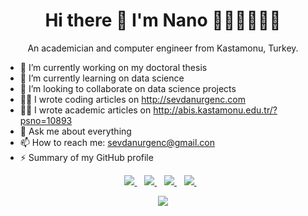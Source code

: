 

<h1 align='center'>
  Hi there 👋 I'm Nano 👩🏻‍💻👩🏻‍🏫
</h1>

<p align='center'>
  An academician and computer engineer from Kastamonu, Turkey.
 
- 🔭 I’m currently working on my doctoral thesis 
- 🌱 I’m currently learning on data science
- 👯 I’m looking to collaborate on data science projects
- ✍🏻 I wrote coding articles on <a href="http://sevdanurgenc.com">http://sevdanurgenc.com</a> 
- ✍🏻 I wrote academic articles on <a href="http://abis.kastamonu.edu.tr/?psno=10893">http://abis.kastamonu.edu.tr/?psno=10893</a> 
- 💬 Ask me about everything
- 📫 How to reach me: sevdanurgenc@gmail.con 
- ⚡ Summary of my GitHub profile <a href="https://profile-summary-for-github.com/user/SevdanurGENC"></a> 
  </p>



<p align='center'>
 
 <a href="https://www.youtube.com/channel/UCOsXmclbEKgC8tMqcL_SMvQ">
    <img src="https://img.shields.io/badge/youtube-%230077B5.svg?&style=for-the-badge&logo=youtube&logoColor=white" />
  </a>&nbsp;&nbsp;
  <a href="https://www.linkedin.com/in/sevdanurgenc/">
    <img src="https://img.shields.io/badge/linkedin-%230077B5.svg?&style=for-the-badge&logo=linkedin&logoColor=white" />
  </a>&nbsp;&nbsp;
  <a href="https://instagram.com/sevdanurgenc">
    <img src="https://img.shields.io/badge/instagram-%23E4405F.svg?&style=for-the-badge&logo=instagram&logoColor=white" />        
  </a>&nbsp;&nbsp;
   <a href="https://twitter.com/sevdanurgenc">
    <img src="https://img.shields.io/badge/twitter-%23E4405F.svg?&style=for-the-badge&logo=twitter&logoColor=white" />        
  </a>&nbsp;&nbsp;
  
</p>

 
<p align='center'>
  <a href="#"><img src="https://visitor-badge.glitch.me/badge?page_id=sevdanurgenc.sevdanurgenc"></a>
  </p>

<!--
### Hi there 👋


**SevdanurGENC/SevdanurGENC** is a ✨ _special_ ✨ repository because its `README.md` (this file) appears on your GitHub profile.

Here are some ideas to get you started:

- 🔭 I’m currently working on ...
- 🌱 I’m currently learning ...
- 👯 I’m looking to collaborate on ...
- 🤔 I’m looking for help with ...
- 💬 Ask me about ...
- 📫 How to reach me: ...
- 😄 Pronouns: ...
- ⚡ Fun fact: ...
- https://github.githubassets.com/images/mona-whisper.gif
-->

